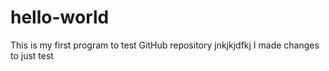 # hello-world
This is my first program to test GitHub repository
jnkjkjdfkj
I made changes to just test
